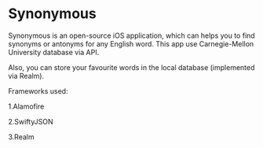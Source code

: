 # Synonymous

Synonymous is an open-source iOS application, which can helps you to find synonyms or antonyms for any English word.
This app use Carnegie-Mellon University database via API.

Also, you can store your favourite words in the local database (implemented via Realm).

Frameworks used:

1.Alamofire

2.SwiftyJSON

3.Realm
